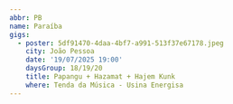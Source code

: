 ```yaml
---
abbr: PB
name: Paraíba
gigs:
  - poster: 5df91470-4daa-4bf7-a991-513f37e67178.jpeg
    city: João Pessoa
    date: '19/07/2025 19:00'
    daysGroup: 18/19/20
    title: Papangu + Hazamat + Hajem Kunk
    where: Tenda da Música - Usina Energisa
---
```



